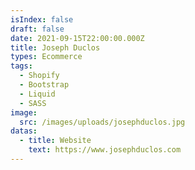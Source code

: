 ```yaml
---
isIndex: false
draft: false
date: 2021-09-15T22:00:00.000Z
title: Joseph Duclos
types: Ecommerce
tags:
  - Shopify
  - Bootstrap
  - Liquid
  - SASS
image:
  src: /images/uploads/josephduclos.jpg
datas:
  - title: Website
    text: https://www.josephduclos.com
---
```

